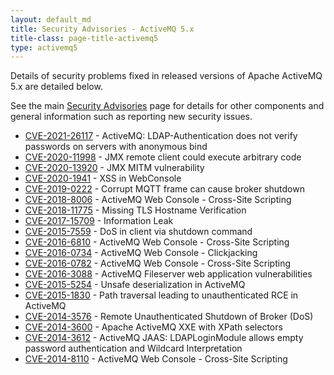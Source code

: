 ```yaml
---
layout: default_md
title: Security Advisories - ActiveMQ 5.x
title-class: page-title-activemq5
type: activemq5
---
```


Details of security problems fixed in released versions of Apache ActiveMQ 5.x are detailed below.

See the main [Security Advisories](../../security-advisories) page for details for other components and general information such as reporting new security issues.

*   [CVE-2021-26117](../../security-advisories.data/CVE-2021-26117-announcement.txt) - ActiveMQ: LDAP-Authentication does not verify passwords on servers with anonymous bind
*   [CVE-2020-11998](../../security-advisories.data/CVE-2020-11998-announcement.txt) - JMX remote client could execute arbitrary code
*   [CVE-2020-13920](../../security-advisories.data/CVE-2020-13920-announcement.txt) - JMX MITM vulnerability
*   [CVE-2020-1941](../../security-advisories.data/CVE-2020-1941-announcement.txt) - XSS in WebConsole
*   [CVE-2019-0222](../../security-advisories.data/CVE-2019-0222-announcement.txt) - Corrupt MQTT frame can cause broker shutdown
*   [CVE-2018-8006](../../security-advisories.data/CVE-2018-8006-announcement.txt) - ActiveMQ Web Console - Cross-Site Scripting
*   [CVE-2018-11775](../../security-advisories.data/CVE-2018-11775-announcement.txt) - Missing TLS Hostname Verification
*   [CVE-2017-15709](../../security-advisories.data/CVE-2017-15709-announcement.txt) - Information Leak
*   [CVE-2015-7559](../../security-advisories.data/CVE-2015-7559-announcement.txt) - DoS in client via shutdown command
*   [CVE-2016-6810](../../security-advisories.data/CVE-2016-6810-announcement.txt) - ActiveMQ Web Console - Cross-Site Scripting
*   [CVE-2016-0734](../../security-advisories.data/CVE-2016-0734-announcement.txt) - ActiveMQ Web Console - Clickjacking
*   [CVE-2016-0782](../../security-advisories.data/CVE-2016-0782-announcement.txt) - ActiveMQ Web Console - Cross-Site Scripting
*   [CVE-2016-3088](../../security-advisories.data/CVE-2016-3088-announcement.txt) - ActiveMQ Fileserver web application vulnerabilities
*   [CVE-2015-5254](../../security-advisories.data/CVE-2015-5254-announcement.txt) - Unsafe deserialization in ActiveMQ
*   [CVE-2015-1830](../../security-advisories.data/CVE-2015-1830-announcement.txt) - Path traversal leading to unauthenticated RCE in ActiveMQ 
*   [CVE-2014-3576](../../security-advisories.data/CVE-2014-3576-announcement.txt) - Remote Unauthenticated Shutdown of Broker (DoS)
*   [CVE-2014-3600](../../security-advisories.data/CVE-2014-3600-announcement.txt) - Apache ActiveMQ XXE with XPath selectors
*   [CVE-2014-3612](../../security-advisories.data/CVE-2014-3612-announcement.txt) - ActiveMQ JAAS: LDAPLoginModule allows empty password authentication and Wildcard Interpretation
*   [CVE-2014-8110](../../security-advisories.data/CVE-2014-8110-announcement.txt) - ActiveMQ Web Console - Cross-Site Scripting

